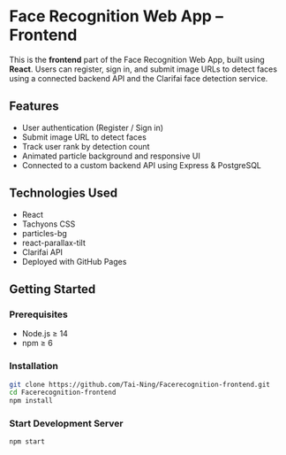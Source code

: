 #  Face Recognition Web App – Frontend
This is the **frontend** part of the Face Recognition Web App, built using **React**. Users can register, sign in, and submit image URLs to detect faces using a connected backend API and the Clarifai face detection service.


## Features

-  User authentication (Register / Sign in)
-  Submit image URL to detect faces
-  Track user rank by detection count
-  Animated particle background and responsive UI
-  Connected to a custom backend API using Express & PostgreSQL


##  Technologies Used

- React
- Tachyons CSS
- particles-bg
- react-parallax-tilt
- Clarifai API
- Deployed with GitHub Pages


##  Getting Started

### Prerequisites

- Node.js ≥ 14
- npm ≥ 6

### Installation

```bash
git clone https://github.com/Tai-Ning/Facerecognition-frontend.git
cd Facerecognition-frontend
npm install

```
### Start Development Server

```bash
npm start
```
